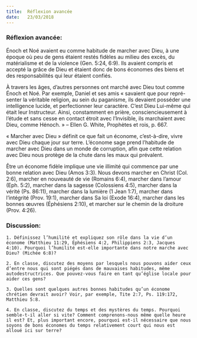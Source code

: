 ```yaml
---
title:  Réflexion avancée
date:   23/03/2018
---
```


### Réflexion avancée: 

Énoch et Noé avaient eu comme habitude de marcher avec Dieu, à une époque où peu de gens étaient restés fidèles au milieu des excès, du matérialisme et de la violence (Gen. 5:24, 6:9). Ils avaient compris et accepté la grâce de Dieu et étaient donc de bons économes des biens et des responsabilités qui leur étaient confiés. 

À travers les âges, d’autres personnes ont marché avec Dieu tout comme Énoch et Noé. Par exemple, Daniel et ses amis « savaient que pour repré-senter la véritable religion, au sein du paganisme, ils devaient posséder une intelligence lucide, et perfectionner leur caractère. C’est Dieu Lui-même qui était leur Instructeur. Ainsi, constamment en prière, consciencieusement à l’étude et sans cesse en contact étroit avec l’Invisible, ils marchaient avec Dieu, comme Hénoch. » – Ellen G. White, Prophètes et rois, p. 667. 

« Marcher avec Dieu » définit ce que fait un économe, c’est-à-dire, vivre avec Dieu chaque jour sur terre. L’économe sage prend l’habitude de marcher avec Dieu dans un monde de corruption, afin que cette relation avec Dieu nous protège de la chute dans les maux qui prévalent. 

Être un économe fidèle implique une vie illimité qui commence par une bonne relation avec Dieu (Amos 3:3). Nous devons marcher en Christ (Col. 2:6), marcher en nouveauté de vie (Romains 6:4), marcher dans l’amour (Eph. 5:2), marcher dans la sagesse (Colossiens 4:5), marcher dans la vérité (Ps. 86:11), marcher dans la lumière (1 Jean 1:7), marcher dans l’intégrité (Prov. 19:1), marcher dans Sa loi (Exode 16:4), marcher dans les bonnes œuvres (Éphésiens 2:10), et marcher sur le chemin de la droiture (Prov. 4:26). 

### Discussion:

`1. Définissez l’humilité et expliquez son rôle dans la vie d’un économe (Matthieu 11:29, Éphésiens 4:2, Philippiens 2:3, Jacques 4:10). Pourquoi l’humilité est-elle importante dans notre marche avec Dieu? (Michée 6:8)?`

`2. En classe, discutez des moyens par lesquels nous pouvons aider ceux d’entre nous qui sont piégés dans de mauvaises habitudes, même autodestructrices. Que pouvez-vous faire en tant qu’église locale pour aider ces gens?`
 
`3. Quelles sont quelques autres bonnes habitudes qu’un économe chrétien devrait avoir? Voir, par exemple, Tite 2:7, Ps. 119:172, Matthieu 5:8.`
 
`4. En classe, discutez du temps et des mystères du temps. Pourquoi semble-t-il aller si vite? Comment comprenons-nous même quelle heure il est? Et, plus important encore, pourquoi est-il nécessaire que nous soyons de bons économes du temps relativement court qui nous est alloué ici sur terre?`